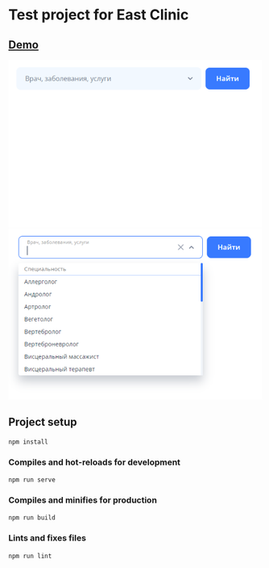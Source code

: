 # Test project for East Clinic

## [Demo](https://east-clinic-test.netlify.app/)

![App screenshot](https://github.com/wukapHo/east-clinic-test/raw/main/screenshot-1.png)
![App screenshot](https://github.com/wukapHo/east-clinic-test/raw/main/screenshot-2.png)

## Project setup
```
npm install
```

### Compiles and hot-reloads for development
```
npm run serve
```

### Compiles and minifies for production
```
npm run build
```

### Lints and fixes files
```
npm run lint
```

